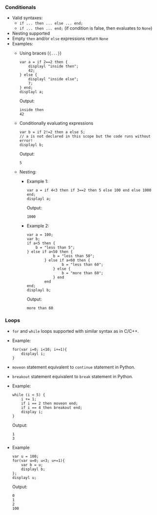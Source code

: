 ### Conditionals
- Valid syntaxes:
    - `if ... then ... else ... end;`
    - `if ... then ... end;` (if condition is false, then evaluates to `None`)
- Nesting supported
- Empty `then` and/or `else` expressions return `None`
- Examples:
    - Using braces (`{...}`)
        ```prog
        var a = if 2==2 then {
            displayl "inside then";
            42;
        } else {
            displayl "inside else";
            7;
        } end;
        displayl a;
        ```
        Output:
        ```prog
        inside then
        42
        ```

    - Conditionally evaluating expressions
        ```prog
        var b = if 2!=2 then a else 5; 
        // a is not declared in this scope but the code runs without error!
        displayl b;
        ```
        Output:
        ```prog
        5
        ```

    - Nesting:
        - Example 1:
            ```prog
            var a = if 4<3 then if 3==2 then 5 else 100 end else 1000 end;
            displayl a;
            ```
            Output:
            ```prog
            1000
            ```
        -  Example 2:
            ```
            var a = 100;
            var b;
            if a<5 then {
                b = "less than 5";
            } else if a<50 then {
                        b = "less than 50";
                    } else if a<60 then {
                            b = "less than 60";
                        } else {
                            b = "more than 60";
                        } end
                    end 
            end;
            displayl b;
            ```
            Output:
            ```
            more than 60
            ```

### Loops
- `for` and `while` loops supported with similar syntax as in C/C++.
- Example:

    ```prog
    for(var i=0; i<10; i+=1){
        displayl i;
    }
    ```

- `moveon` statement equivalent to `continue` statement in Python.
- `breakout` statement equivalent to `break` statement in Python.
- Example:

    ```prog
    while (i < 5) {
        i += 1;
        if i == 2 then moveon end;
        if i == 4 then breakout end;
        display i;
    }
    ```
    Output:
    ```prog
    1
    3
    ```

- Example
    ```
    var u = 100;
    for(var u=0; u<3; u+=1){
        var b = u;
        displayl b;
    };
    displayl u;
    ```
    Output:
    ```
    0
    1
    2
    100
    ```
